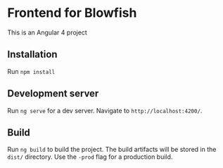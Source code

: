 # Frontend for Blowfish

This is an Angular 4 project

## Installation
Run `npm install`


## Development server

Run `ng serve` for a dev server. Navigate to `http://localhost:4200/`.


## Build

Run `ng build` to build the project. The build artifacts will be stored in the `dist/` directory. Use the `-prod` flag for a production build.
